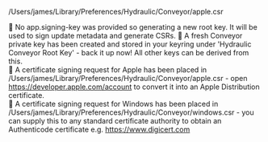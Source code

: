 /Users/james/Library/Preferences/Hydraulic/Conveyor/apple.csr

💬 No app.signing-key was provided so generating a new root key. It will be used to sign update metadata and generate CSRs.
💬 A fresh Conveyor private key has been created and stored in your keyring under 'Hydraulic Conveyor Root Key' - back it up now! All
   other keys can be derived from this.                                                                                              
💬 A certificate signing request for Apple has been placed in /Users/james/Library/Preferences/Hydraulic/Conveyor/apple.csr - open
   https://developer.apple.com/account to convert it into an Apple Distribution certificate.                                      
💬 A certificate signing request for Windows has been placed in /Users/james/Library/Preferences/Hydraulic/Conveyor/windows.csr - you  
   can supply this to any standard certificate authority to obtain an Authenticode certificate e.g. https://www.digicert.com    